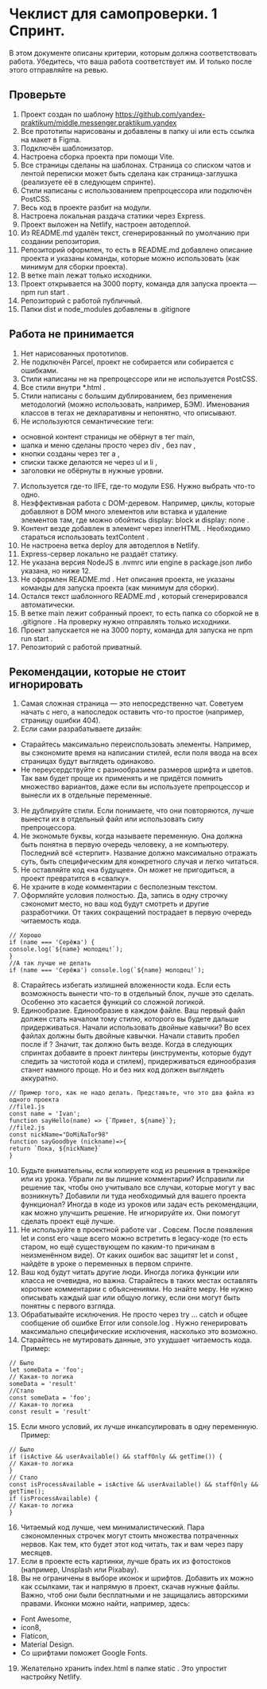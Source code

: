# Чеклист для самопроверки. 1 Спринт.

В этом документе описаны критерии, которым должна соответствовать работа. Убедитесь, что ваша работа
соответствует им. И только после этого отправляйте на ревью.

## Проверьте

1. Проект создан по шаблону https://github.com/yandex-praktikum/middle.messenger.praktikum.yandex
2. Все прототипы нарисованы и добавлены в папку ui или есть ссылка на макет в Figma.
3. Подключён шаблонизатор.
4. Настроена сборка проекта при помощи Vite.
5. Все страницы сделаны на шаблонах. Страница со списком чатов и лентой переписки может быть сделана как страница-заглушка (реализуете её в следующем спринте).
6. Стили написаны с использованием препроцессора или подключён PostCSS.
7. Весь код в проекте разбит на модули.
8. Настроена локальная раздача статики через Express.
9. Проект выложен на Netlify, настроен автодеплой.
10. Из README.md удалён текст, сгенерированный по умолчанию при создании репозитория.
11. Репозиторий оформлен, то есть в README.md добавлено описание проекта и указаны команды, которые можно использовать (как минимум для сборки проекта).
12. В ветке main лежат только исходники.
13. Проект открывается на 3000 порту, команда для запуска проекта — npm run start .
14. Репозиторий с работой публичный.
15. Папки dist и node_modules добавлены в .gitignore

## Работа не принимается

1. Нет нарисованных прототипов.
2. Не подключён Parcel, проект не собирается или собирается с ошибками.
3. Стили написаны не на препроцессоре или не используется PostCSS.
4. Все стили внутри *.html .
5. Стили написаны с большим дублированием, без применения методологий (можно использовать, например, БЭМ). Именования классов в тегах не декларативны и непонятно, что описывают.
6. Не используются семантические теги: 
 - основной контент страницы не обёрнут в тег main, 
 - шапка и меню сделаны просто через div , без nav , 
 - кнопки созданы через тег a , 
 - списки также делаются не через ul и li , 
 - заголовки не обёрнуты в нужные уровни.
7. Используется где-то IIFE, где-то модули ES6. Нужно выбрать что-то одно.
8. Неэффективная работа с DOM-деревом. Например, циклы, которые добавляют в DOM много элементов или вставка и удаление элементов там, где можно обойтись display: block и display: none .
9. Контент везде добавлен в элемент через innerHTML . Необходимо стараться использовать textContent .
10. Не настроена ветка deploy для автодеплоя в Netlify.
11. Express-сервер локально не раздаёт статику.
12. Не указана версия NodeJS в .nvmrc или engine в package.json либо указана, но ниже 12.
13. Не оформлен README.md . Нет описания проекта, не указаны команды для запуска проекта (как минимум для сборки).
14. Остался текст шаблонного README.md , который сгенерировался автоматически.
15. В ветке main лежит собранный проект, то есть папка со сборкой не в .gitignore . На проверку нужно отправлять только исходники.
16. Проект запускается не на 3000 порту, команда для запуска не npm run start .
17. Репозиторий с работой приватный.

## Рекомендации, которые не стоит игнорировать

1. Самая сложная страница — это непосредственно чат. Советуем начать с него, а напоследок оставить что-то простое (например, страницу ошибки 404).
2. Если сами разрабатываете дизайн:
 - Старайтесь максимально переиспользовать элементы. Например, вы сэкономите время на написании стилей, если поля ввода на всех страницах будут выглядеть одинаково.
 - Не переусердствуйте с разнообразием размеров шрифта и цветов. Так вам будет проще их применять и не придётся помнить множество вариантов, даже если вы используете препроцессор и вынесли их в отдельные переменные.
3. Не дублируйте стили. Если понимаете, что они повторяются, лучше вынести их в отдельный файл или использовать силу препроцессора.
4. Не экономьте буквы, когда называете переменную. Она должна быть понятна в первую очередь человеку, а не компьютеру. Последний всё «стерпит». Название должно максимально отражать суть, быть специфическим для конкретного случая и легко читаться.
5. Не оставляйте код «на будущее». Он может не пригодиться, а проект превратится в «свалку».
6. Не храните в коде комментарии с бесполезным текстом.
7. Оформляйте условия полностью. Да, запись в одну строчку сэкономит место, но ваш код будут смотреть и другие разработчики. От таких сокращений пострадает в первую очередь читаемость кода.
```
// Хорошо
if (name === 'Серёжа') {
console.log(`${name} молодец!`);
}
//А так лучше не делать
if (name === 'Серёжа') console.log(`${name} молодец!`);
```
8. Старайтесь избегать излишней вложенности кода. Если есть возможность вынести что-то в отдельный блок, лучше это сделать. Особенно это касается функций со сложной логикой.
9. Единообразие. Единообразие в каждом файле. Ваш первый файл должен стать началом тому стилю, которого вы будете дальше придерживаться. Начали использовать двойные кавычки? Во всех файлах должны быть двойные кавычки. Начали ставить пробел после if ? Значит, так должно быть везде. Когда в следующих спринтах добавите в проект линтеры (инструменты, которые будут следить за чистотой кода и стилем), придерживаться единообразия станет намного проще. Но и без них код должен выглядеть аккуратно.
```
// Пример того, как не надо делать. Представьте, что это два файла из одного проекта
//file1.js
const name = 'Ivan';
function sayHello(name) => {`Привет, ${name}`};
//file2.js
const nickName="DoMiNaTor98"
function sayGoodbye (nickname)=>{
return `Пока, ${nickName}`
}
```
10. Будьте внимательны, если копируете код из решения в тренажёре или из урока. Убрали ли вы лишние комментарии? Исправили ли решение так, чтобы оно учитывало все случаи, которые могут у вас возникнуть? Добавили ли туда необходимый для вашего проекта функционал? Иногда в коде из уроков или задач есть рекомендации, как можно улучшить решение. Не игнорируйте их. Они помогут сделать проект ещё лучше.
11. Не используйте в проектной работе var . Совсем. После появления let и const его чаще всего можно встретить в legacy-коде (то есть старом, но ещё существующем по каким-то причинам в неизменённом виде). От каких ошибок вас защитят let и const , найдёте в уроке о переменных в первом спринте.
12. Ваш код будут читать другие люди. Иногда логика функции или класса не очевидна, но важна. Старайтесь в таких местах оставлять короткие комментарии с объяснениями. Но знайте меру. Не нужно описывать каждый шаг или общую логику, если они могут быть понятны с первого взгляда.
13. Обрабатывайте исключения. Не просто через try ... catch и общее сообщение об ошибке Error или console.log . Нужно генерировать максимально специфические исключения, насколько это возможно.
14. Старайтесь не мутировать данные, это ухудшает читаемость кода. Пример:
```
// Было
let someData = 'foo';
// Какая-то логика
someData = 'result'
//Стало
const someData = 'foo';
// Какая-то логика
const result = 'result'
```
15. Если много условий, их лучше инкапсулировать в одну переменную. Пример:
```
// Было
if (isActive && userAvailable() && staffOnly && getTime()) {
// Какая-то логика
}
// Стало
const isProcessAvailable = isActive && userAvailable() && staffOnly && getTime();
if (isProcessAvailable) {
// Какая-то логика
}
```
16. Читаемый код лучше, чем минималистический. Пара сэкономленных строчек могут стоить множества потраченных нервов. Как тем, кто будет этот код читать, так и вам через пару месяцев.
17. Если в проекте есть картинки, лучше брать их из фотостоков (например, Unsplash или Pixabay).
18. Вы не ограничены в выборе иконок и шрифтов. Добавить их можно как ссылками, так и напрямую в проект, скачав нужные файлы. Важно, чтоб они были бесплатными и не защищались авторскими правами. Иконки можно найти, например, здесь:
 - Font Awesome,
 - icon8,
 - Flaticon,
 - Material Design.
 - Со шрифтами поможет Google Fonts.
19. Желательно хранить index.html в папке static . Это упростит настройку Netlify.
